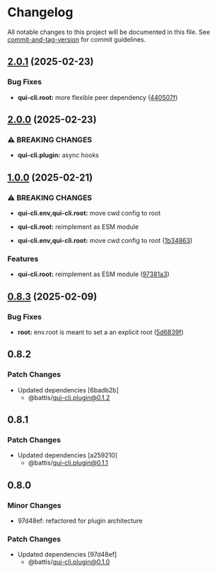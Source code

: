 # Changelog

All notable changes to this project will be documented in this file. See [commit-and-tag-version](https://github.com/absolute-version/commit-and-tag-version) for commit guidelines.

## [2.0.1](https://github.com/battis/qui-cli/compare/root/2.0.0...root/2.0.1) (2025-02-23)


### Bug Fixes

* **qui-cli.root:** more flexible peer dependency ([440507f](https://github.com/battis/qui-cli/commit/440507f1e3a155a7e7fb7203ae14f444b9725870))

## [2.0.0](https://github.com/battis/qui-cli/compare/root/1.0.0...root/2.0.0) (2025-02-23)

### ⚠ BREAKING CHANGES

- **qui-cli.plugin:** async hooks

## [1.0.0](https://github.com/battis/qui-cli/compare/root/0.8.3...root/1.0.0) (2025-02-21)

### ⚠ BREAKING CHANGES

- **qui-cli.env,qui-cli.root:** move cwd config to root
- **qui-cli.root:** reimplement as ESM module

- **qui-cli.env,qui-cli.root:** move cwd config to root ([1b34863](https://github.com/battis/qui-cli/commit/1b3486338fb1c12576c136e2b4e8654f04bfcbeb))

### Features

- **qui-cli.root:** reimplement as ESM module ([97381a3](https://github.com/battis/qui-cli/commit/97381a32d838f9027f538092c47870bda46f779f))

## [0.8.3](https://github.com/battis/qui-cli/compare/root/0.8.2...root/0.8.3) (2025-02-09)

### Bug Fixes

- **root:** env.root is meant to set a an explicit root ([5d6839f](https://github.com/battis/qui-cli/commit/5d6839f223363c5252e2b41663d0f2260dee71eb))

## 0.8.2

### Patch Changes

- Updated dependencies [6badb2b]
  - @battis/qui-cli.plugin@0.1.2

## 0.8.1

### Patch Changes

- Updated dependencies [a259210]
  - @battis/qui-cli.plugin@0.1.1

## 0.8.0

### Minor Changes

- 97d48ef: refactored for plugin architecture

### Patch Changes

- Updated dependencies [97d48ef]
  - @battis/qui-cli.plugin@0.1.0
